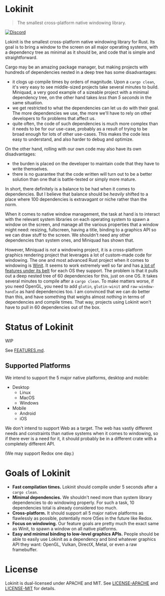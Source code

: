 # Lokinit

> The smallest cross-platform native windowing library.

[![Discord](https://img.shields.io/discord/1092477105079595038?color=7289DA&label=%20&logo=discord&logoColor=white)](https://discord.gg/D5pzrmyqz3)

Lokinit is the smallest cross-platform native windowing library for Rust. Its goal is to bring a window to the screen on all major operating systems, with a dependency tree as minimal as it should be, and code that is simple and straightforward.

Cargo may be an amazing package manager, but making projects with hundreds of dependencies nested in a deep tree has some disadvantages:
- it clogs up compile times by orders of magnitude. Upon a `cargo clean`, it's very easy to see middle-sized projects take several minutes to build. Miniquad, a very good example of a sizeable project with a minimal dependency tree, on the other hand takes *less than 5 seconds* in the same situation.
- we get restricted to what the dependencies can let us do with their goal. The more dependencies we use, the more we'll have to rely on other developers to fix problems that affect us.
- quite often, the code of such dependencies is much more complex than it needs to be for our use-case, probably as a result of trying to be broad enough for lots of other use-cases. This makes the code less easy to understand, and also harder to debug and optimize.

On the other hand, rolling with our own code may also have its own disadvantages:
- the burden is placed on the developer to maintain code that they have to write themselves.
- there is no guarantee that the code written will turn out to be a better solution than one that is battle-tested or simply more mature.

In short, there definitely is a balance to be had when it comes to dependencies. But I believe that balance should be _heavily_ shifted to a place where 100 dependencies is extravagant or niche rather than the norm.

When it comes to native window management, the task at hand is to interact with the relevant system libraries on each operating system to spawn a window on the screen, and manage all the various properties that a window might need: resizing, fullscreen, having a title, binding to a graphics API so we can draw stuff to the screen. We shouldn't need any other dependencies than system ones, and Miniquad has shown that.

However, Miniquad is *not* a windowing project, it is a cross-platform graphics rendering project that leverages a lot of custom-made code for windowing. The one and most advanced Rust project when it comes to windowing is [Winit](https://crates.io/crates/winit). It seems to work extremely well so far and has [a lot of features under its belt](https://github.com/rust-windowing/winit/blob/master/FEATURES.md#windowing-1) for each OS they support. The problem is that it pulls out a deep nested tree of 60 dependencies for this, just on one OS. It takes several minutes to compile after a `cargo clean`. To make matters worse, if you need OpenGL, you need to add `glutin`, `glutin-winit` and `raw-window-handle` as hard dependencies too. I am convinced that we can do better than this, and have something that weighs almost nothing in terms of dependencies and compile times. That way, projects using Lokinit won't have to pull in 60 dependencies out of the box.

# Status of Lokinit

WIP

See [FEATURES.md](/FEATURES.md).

## Supported Platforms

We intend to support the 5 major native platforms, desktop and mobile:

- Desktop
  - Linux
  - MacOS
  - Windows
- Mobile
  - Android
  - iOS

We don't intend to support Web as a target. The web has vastly different needs and constraints than native systems when it comes to windowing, so if there ever is a need for it, it should probably be in a different crate with a completely different API.

(We may support Redox one day.)

# Goals of Lokinit

- **Fast compilation times.** Lokinit should compile under 5 seconds after a `cargo clean`.
- **Minimal dependencies.** We shouldn't need more than system library dependencies to do windowing properly. For such a task, 10 dependencies total is already considered too much.
- **Cross-platform.** It should support all 5 major native platforms as flawlessly as possible, potentially more OSes in the future like Redox.
- **Focus on windowing.** Our feature goals are pretty much the exact same as Winit, to spawn a window on all native platforms.
- **Easy and minimal binding to low-level graphics APIs.** People should be able to easily use Lokinit as a dependency and bind whatever graphics API they want: OpenGL, Vulkan, DirectX, Metal, or even a raw framebuffer.

# License

Lokinit is dual-licensed under APACHE and MIT.
See [LICENSE-APACHE](LICENSE-APACHE) and [LICENSE-MIT](LICENSE-MIT) for details.
